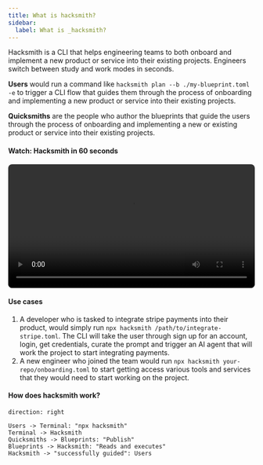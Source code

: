 ```yaml
---
title: What is hacksmith?
sidebar:
  label: What is _hacksmith?
---
```


Hacksmith is a CLI that helps engineering teams to both onboard and implement a new product or service into their existing projects. Engineers switch between study and work modes in seconds.

**Users** would run a command like `hacksmith plan --b ./my-blueprint.toml -e` to trigger a CLI flow that guides them through the process of onboarding and implementing a new product or service into their existing projects.

**Quicksmiths** are the people who author the blueprints that guide the users through the process of onboarding and implementing a new or existing product or service into their existing projects.

#### Watch: Hacksmith in 60 seconds

<video controls preload="metadata" playsinline style="width: 100%; height: auto; border-radius: 8px;">
  <source src="/vids/hacksmith-in-60s.mp4" type="video/mp4" />
  Your browser does not support the video tag. You can
  <a href="/vids/hacksmith-in-60s.mp4">download the video here</a>.
</video>

#### Use cases

1. A developer who is tasked to integrate stripe payments into their product, would simply run `npx hacksmith /path/to/integrate-stripe.toml`. The CLI will take the user through sign up for an account, login, get credentials, curate the prompt and trigger an AI agent that will work the project to start integrating payments.
2. A new engineer who joined the team would run `npx hacksmith your-repo/onboarding.toml` to start getting access various tools and services that they would need to start working on the project.

#### How does hacksmith work?

```d2
direction: right

Users -> Terminal: "npx hacksmith"
Terminal -> Hacksmith
Quicksmiths -> Blueprints: "Publish"
Blueprints -> Hacksmith: "Reads and executes"
Hacksmith -> "successfully guided": Users
```

